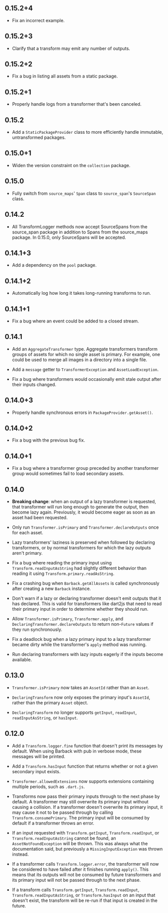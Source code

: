 ## 0.15.2+4

* Fix an incorrect example.

## 0.15.2+3

* Clarify that a transform may emit any number of outputs.

## 0.15.2+2

* Fix a bug in listing all assets from a static package.

## 0.15.2+1

* Properly handle logs from a transformer that's been canceled.

## 0.15.2

* Add a `StaticPackageProvider` class to more efficiently handle immutable,
  untransformed packages.

## 0.15.0+1

* Widen the version constraint on the `collection` package.

## 0.15.0

* Fully switch from `source_maps`' `Span` class to `source_span`'s `SourceSpan`
  class.

## 0.14.2

* All TransformLogger methods now accept SourceSpans from the source_span
  package in addition to Spans from the source_maps package. In 0.15.0, only
  SourceSpans will be accepted.

## 0.14.1+3

* Add a dependency on the `pool` package.

## 0.14.1+2

* Automatically log how long it takes long-running transforms to run.

## 0.14.1+1

* Fix a bug where an event could be added to a closed stream.

## 0.14.1

* Add an `AggregateTransformer` type. Aggregate transformers transform groups of
  assets for which no single asset is primary. For example, one could be used to
  merge all images in a directory into a single file.

* Add a `message` getter to `TransformerException` and `AssetLoadException`.

* Fix a bug where transformers would occasionally emit stale output after their
  inputs changed.

## 0.14.0+3

* Properly handle synchronous errors in `PackageProvider.getAsset()`.

## 0.14.0+2

* Fix a bug with the previous bug fix.

## 0.14.0+1

* Fix a bug where a transformer group preceded by another transformer group
  would sometimes fail to load secondary assets.

## 0.14.0

* **Breaking change**: when an output of a lazy transformer is requested, that
  transformer will run long enough to generate the output, then become lazy
  again. Previously, it would become eager as soon as an asset had been
  requested.

* Only run `Transformer.isPrimary` and `Transformer.declareOutputs` once for
  each asset.

* Lazy transformers' laziness is preserved when followed by
  declaring transformers, or by normal transformers for which the lazy outputs
  aren't primary.

* Fix a bug where reading the primary input using `Transform.readInputAsString`
  had slightly different behavior than reading it using
  `Transform.primary.readAsString`.

* Fix a crashing bug when `Barback.getAllAssets` is called synchronously after
  creating a new `Barback` instance.

* Don't warn if a lazy or declaring transformer doesn't emit outputs that it has
  declared. This is valid for transformers like dart2js that need to read their
  primary input in order to determine whether they should run.

* Allow `Transformer.isPrimary`, `Transformer.apply`, and
  `DeclaringTransformer.declareOutputs` to return non-`Future` values if they
  run synchronously.

* Fix a deadlock bug when a lazy primary input to a lazy transformer became
  dirty while the transformer's `apply` method was running.

* Run declaring transformers with lazy inputs eagerly if the inputs become
  available.

## 0.13.0

* `Transformer.isPrimary` now takes an `AssetId` rather than an `Asset`.

* `DeclaringTransform` now only exposes the primary input's `AssetId`, rather
  than the primary `Asset` object.

* `DeclaringTransform` no longer supports `getInput`, `readInput`,
  `readInputAsString`, or `hasInput`.

## 0.12.0

* Add a `Transform.logger.fine` function that doesn't print its messages by
  default. When using Barback with pub in verbose mode, these messages will be
  printed.

* Add a `Transform.hasInput` function that returns whether or not a given
  secondary input exists.

* `Transformer.allowedExtensions` now supports extensions containing multiple
  periods, such as `.dart.js`.

* Transforms now pass their primary inputs through to the next phase by default.
  A transformer may still overwrite its primary input without causing a
  collision. If a transformer doesn't overwrite its primary input, it may cause
  it not to be passed through by calling `Transform.consumePrimary`. The primary
  input will be consumed by default if a transformer throws an error.

* If an input requested with `Transform.getInput`, `Transform.readInput`, or
  `Transform.readInputAsString` cannot be found, an `AssetNotFoundException`
  will be thrown. This was always what the documentation said, but previously a
  `MissingInputException` was thrown instead.

* If a transformer calls `Transform.logger.error`, the transformer will now be
  considered to have failed after it finishes running `apply()`. This means that
  its outputs will not be consumed by future transformers and its primary input
  will not be passed through to the next phase.

* If a transform calls `Transform.getInput`, `Transform.readInput`,
  `Transform.readInputAsString`, or `Transform.hasInput` on an input that
  doesn't exist, the transform will be re-run if that input is created in the
  future.
